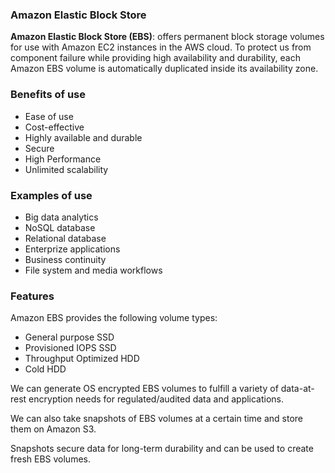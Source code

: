 ### Amazon Elastic Block Store 

**Amazon Elastic Block Store (EBS)**: offers permanent block storage volumes for use with Amazon EC2 instances in the AWS cloud. To protect us from component failure while providing high availability and durability, each Amazon EBS volume is automatically duplicated inside its availability zone.

### Benefits of use

- Ease of use
- Cost-effective
- Highly available and durable
- Secure
- High Performance 
- Unlimited scalability 

### Examples of use

- Big data analytics
- NoSQL database
- Relational database
- Enterprize applications
- Business continuity
- File system and media workflows


### Features 

Amazon EBS provides the following volume types: 
  - General purpose SSD
  - Provisioned IOPS SSD
  - Throughput Optimized HDD
  - Cold HDD

We can generate OS encrypted EBS volumes to fulfill a variety of data-at-rest encryption needs for regulated/audited data and applications.

We can also take snapshots of EBS volumes at a certain time and store them on Amazon S3.

Snapshots secure data for long-term durability and can be used to create fresh EBS volumes.
